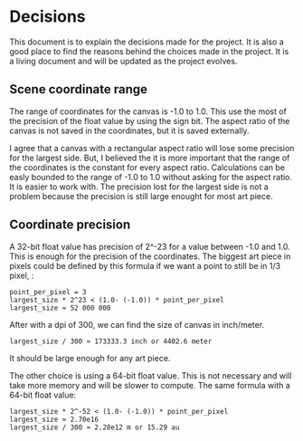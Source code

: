 # Decisions

This document is to explain the decisions made for the project. It is also a good place to find the reasons behind the choices made in the project. It is a living document and will be updated as the project evolves.

## Scene coordinate range

The range of coordinates for the canvas is -1.0 to 1.0. This use the most of the precision of the float value by using the sign bit. The aspect ratio of the canvas is not saved in the coordinates, but it is saved externally.

I agree that a canvas with a rectangular aspect ratio will lose some precision for the largest side. But, I believed the it is more important that the range of the coordinates is the constant for every aspect ratio. Calculations can be easly bounded to the range of -1.0 to 1.0 without asking for the aspect ratio. It is easier to work with. The precision lost for the largest side is not a problem because the precision is still large enought for most art piece.

## Coordinate precision

A 32-bit float value has precision of 2^-23 for a value between -1.0 and 1.0. This is enough for the precision of the coordinates. The biggest art piece in pixels could be defined by this formula if we want a point to still be in 1/3 pixel, :

```
point_per_pixel = 3
largest_size * 2^23 < (1.0- (-1.0)) * point_per_pixel
largest_size ≈ 52 000 000
```

After with a dpi of 300, we can find the size of canvas in inch/meter.

```
largest_size / 300 ≈ 173333.3 inch or 4402.6 meter
```

It should be large enough for any art piece.

The other choice is using a 64-bit float value. This is not necessary and will take more memory and will be slower to compute.
The same formula with a 64-bit float value:

```
largest_size * 2^-52 < (1.0- (-1.0)) * point_per_pixel
largest_size ≈ 2.70e16
largest_size / 300 ≈ 2.28e12 m or 15.29 au
```
